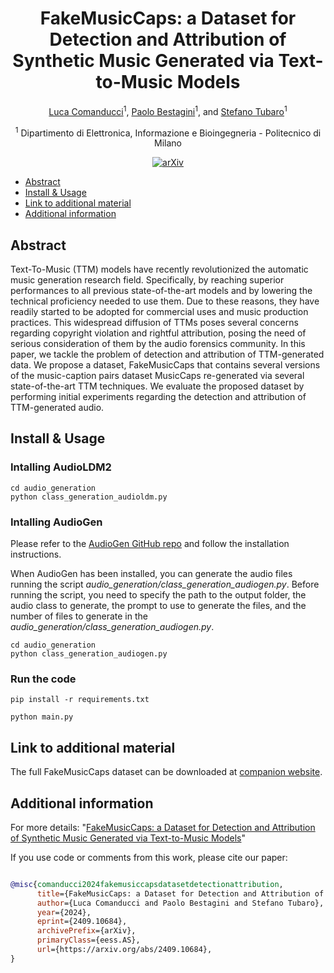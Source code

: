 <div align="center">

# FakeMusicCaps: a Dataset for Detection and Attribution of Synthetic Music Generated via Text-to-Music Models 

<!-- <img width="700px" src="docs/new-generic-style-transfer-headline.svg"> -->
 
[Luca Comanducci](https://lucacoma.github.io/)<sup>1</sup>, [Paolo Bestagini](https://bestagini.faculty.polimi.it/)<sup>1</sup>, and [Stefano Tubaro](https://www.deib.polimi.it/eng/people/details/389422)<sup>1</sup>

<sup>1</sup> Dipartimento di Elettronica, Informazione e Bioingegneria - Politecnico di Milano<br>
    
[![arXiv](https://img.shields.io/badge/arXiv-2403.17864-b31b1b.svg)](https://arxiv.org/abs/2409.10684)

</div>


<!-- START doctoc generated TOC please keep comment here to allow auto update -->
<!-- DON'T EDIT THIS SECTION, INSTEAD RE-RUN doctoc TO UPDATE -->
<!-- DON'T EDIT THIS SECTION, INSTEAD RE-RUN doctoc TO UPDATE -->

- [Abstract](#abstract)
- [Install & Usage](#install--usage)
- [Link to additional material](#link-to-additional-material)
- [Additional information](#additional-information)

<!-- END doctoc generated TOC please keep comment here to allow auto update -->
    
## Abstract
Text-To-Music (TTM) models have recently revolutionized the automatic music generation research field. Specifically, by reaching superior performances to all previous state-of-the-art models and by lowering the technical proficiency needed to use them. Due to these reasons, they have readily started to be adopted for commercial uses and music production practices. This widespread diffusion of TTMs poses several concerns regarding copyright violation and rightful attribution, posing the need of serious consideration of them by the audio forensics community. In this paper, we tackle the problem of detection and attribution of TTM-generated data. We propose a dataset, FakeMusicCaps that contains several versions of the music-caption pairs dataset MusicCaps re-generated via several state-of-the-art TTM techniques. We evaluate the proposed dataset by performing initial experiments regarding the detection and attribution of TTM-generated audio.


## Install & Usage


### Intalling AudioLDM2

```
cd audio_generation
python class_generation_audioldm.py
```


### Intalling AudioGen

Please refer to the [AudioGen GitHub repo](https://github.com/facebookresearch/audiocraft/blob/main/docs/AUDIOGEN.md#installation) and follow the installation instructions. 

When AudioGen has been installed, you can generate the audio files running the script <i>audio_generation/class_generation_audiogen.py</i>.
Before running the script, you need to specify the path to the output folder, the audio class to generate, the prompt to use to generate the files, and the number of files to generate in the <i>audio_generation/class_generation_audiogen.py</i>. 

```
cd audio_generation
python class_generation_audiogen.py
```

### Run the code

```
pip install -r requirements.txt
```

```
python main.py
```

## Link to additional material

The full FakeMusicCaps dataset can be downloaded at [companion website](https://zenodo.org/records/13732524). 


## Additional information

For more details:
"[FakeMusicCaps: a Dataset for Detection and Attribution of Synthetic Music Generated via Text-to-Music Models](https://arxiv.org/abs/2409.10684)"


If you use code or comments from this work, please cite our paper:

```BibTex

@misc{comanducci2024fakemusiccapsdatasetdetectionattribution,
      title={FakeMusicCaps: a Dataset for Detection and Attribution of Synthetic Music Generated via Text-to-Music Models}, 
      author={Luca Comanducci and Paolo Bestagini and Stefano Tubaro},
      year={2024},
      eprint={2409.10684},
      archivePrefix={arXiv},
      primaryClass={eess.AS},
      url={https://arxiv.org/abs/2409.10684}, 
}
```

